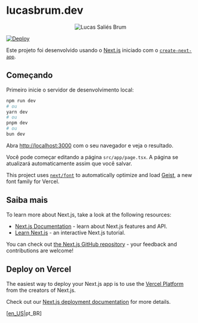 # lucasbrum.dev

<div style="text-align: center">
  <img src="./public/avatar.jpg" alt="Lucas Saliés Brum" />
</div>

[![Deploy](https://github.com/sistematico/lucasbrum.dev/actions/workflows/deploy.yml/badge.svg)](https://github.com/sistematico/lucasbrum.dev/actions/workflows/deploy.yml)

Este projeto foi desenvolvido usando o [Next.js](https://nextjs.org) iniciado com o [`create-next-app`](https://nextjs.org/docs/app/api-reference/cli/create-next-app).

## Começando

Primeiro inicie o servidor de desenvolvimento local:

```bash
npm run dev
# ou
yarn dev
# ou
pnpm dev
# ou
bun dev
```

Abra [http://localhost:3000](http://localhost:3000) com o seu navegador e veja o resultado.

Você pode começar editando a página `src/app/page.tsx`. A página se atualizará automaticamente assim que você salvar.

This project uses [`next/font`](https://nextjs.org/docs/app/building-your-application/optimizing/fonts) to automatically optimize and load [Geist](https://vercel.com/font), a new font family for Vercel.

## Saiba mais

To learn more about Next.js, take a look at the following resources:

- [Next.js Documentation](https://nextjs.org/docs) - learn about Next.js features and API.
- [Learn Next.js](https://nextjs.org/learn) - an interactive Next.js tutorial.

You can check out [the Next.js GitHub repository](https://github.com/vercel/next.js) - your feedback and contributions are welcome!

## Deploy on Vercel

The easiest way to deploy your Next.js app is to use the [Vercel Platform](https://vercel.com/new?utm_medium=default-template&filter=next.js&utm_source=create-next-app&utm_campaign=create-next-app-readme) from the creators of Next.js.

Check out our [Next.js deployment documentation](https://nextjs.org/docs/app/building-your-application/deploying) for more details.

[[en_US](./README.en.md)|pt_BR]